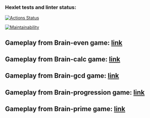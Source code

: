 ### Hexlet tests and linter status:
[![Actions Status](https://github.com/Kiatsyndesi/php-project-lvl1/workflows/hexlet-check/badge.svg)](https://github.com/Kiatsyndesi/php-project-lvl1/actions)

[![Maintainability](https://api.codeclimate.com/v1/badges/72938105c1e06553d43a/maintainability)](https://codeclimate.com/github/Kiatsyndesi/php-project-lvl1/maintainability)

## Gameplay from Brain-even game: [link](https://asciinema.org/a/zyNTP15EHgkDcywl49Xq5EQad)

## Gameplay from Brain-calc game: [link](https://asciinema.org/a/Xg3P5H3ItxlsoNmfdwbymV9p3)

## Gameplay from Brain-gcd game: [link](https://asciinema.org/a/g60iuQTMiR0nbkwVxrcKzdoeo)

## Gameplay from Brain-progression game: [link](https://asciinema.org/a/fYnqxw9FAYqrJdDBCgTNT4jGj)

## Gameplay from Brain-prime game: [link](https://asciinema.org/a/bDimiLZUJDM1uGMGIJhFDJcdx)
